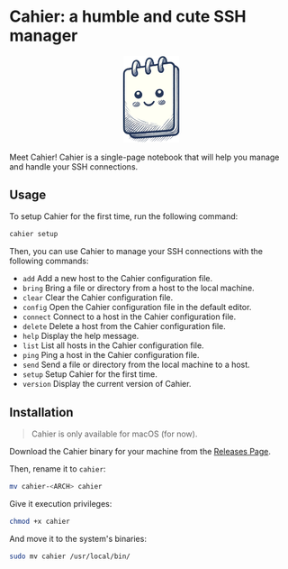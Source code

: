 # Cahier: a humble and cute SSH manager

<p align="center">
    <img style="width: 20%" src="assets/logo.png">
</p>

Meet Cahier! Cahier is a single-page notebook that will help you manage and handle your SSH connections.

## Usage

To setup Cahier for the first time, run the following command:

```bash
cahier setup
```

Then, you can use Cahier to manage your SSH connections with the following commands:

- `add`      Add a new host to the Cahier configuration file.
- `bring`    Bring a file or directory from a host to the local machine.
- `clear`    Clear the Cahier configuration file.
- `config`   Open the Cahier configuration file in the default editor.
- `connect`  Connect to a host in the Cahier configuration file.
- `delete`   Delete a host from the Cahier configuration file.
- `help`     Display the help message.
- `list`     List all hosts in the Cahier configuration file.
- `ping`     Ping a host in the Cahier configuration file.
- `send`     Send a file or directory from the local machine to a host.
- `setup`    Setup Cahier for the first time.
- `version`  Display the current version of Cahier.

## Installation

> Cahier is only available for macOS (for now).

Download the Cahier binary for your machine from the [Releases Page](https://github.com/vistormu/cahier/releases).

Then, rename it to `cahier`:

```bash
mv cahier-<ARCH> cahier
```

Give it execution privileges:

```bash
chmod +x cahier
```

And move it to the system's binaries:

```bash
sudo mv cahier /usr/local/bin/
```
